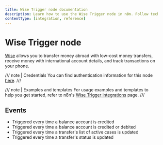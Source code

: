 ```yaml
---
title: Wise Trigger node documentation
description: Learn how to use the Wise Trigger node in n8n. Follow technical documentation to integrate Wise Trigger node into your workflows.
contentType: [integration, reference]
---
```


# Wise Trigger node

[Wise](https://wise.com) allows you to transfer money abroad with low-cost money transfers, receive money with international account details, and track transactions on your phone.

/// note | Credentials
You can find authentication information for this node [here](/integrations/builtin/credentials/wise.md).
///

/// note | Examples and templates
For usage examples and templates to help you get started, refer to n8n's [Wise Trigger integrations](https://n8n.io/integrations/wise-trigger/) page.
///

## Events

- Triggered every time a balance account is credited
- Triggered every time a balance account is credited or debited
- Triggered every time a transfer's list of active cases is updated
- Triggered every time a transfer's status is updated 

